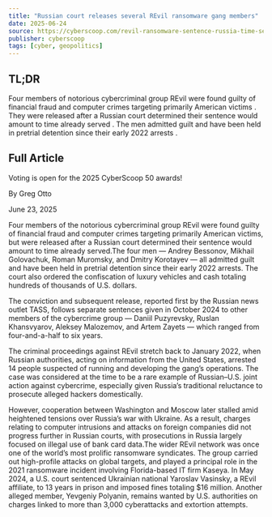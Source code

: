 ```yaml
---
title: "Russian court releases several REvil ransomware gang members"
date: 2025-06-24
source: https://cyberscoop.com/revil-ransomware-sentence-russia-time-served/
publisher: cyberscoop
tags: [cyber, geopolitics]
---
```


## TL;DR

 Four members of notorious cybercriminal group REvil were found guilty of financial fraud and computer crimes targeting primarily American victims . They were released after a Russian court determined their sentence would amount to time already served . The men admitted guilt and have been held in pretrial detention since their early 2022 arrests .

## Full Article

Voting is open for the 2025 CyberScoop 50 awards!

By
Greg Otto

June 23, 2025

Four members of the notorious cybercriminal group REvil were found guilty of financial fraud and computer crimes targeting primarily American victims, but were released after a Russian court determined their sentence would amount to time already served.The four men — Andrey Bessonov, Mikhail Golovachuk, Roman Muromsky, and Dmitry Korotayev — all admitted guilt and have been held in pretrial detention since their early 2022 arrests. The court also ordered the confiscation of luxury vehicles and cash totaling hundreds of thousands of U.S. dollars.

The conviction and subsequent release, reported first by the Russian news outlet TASS, follows separate sentences given in October 2024 to other members of the cybercrime group — Daniil Puzyrevsky, Ruslan Khansvyarov, Aleksey Malozemov, and Artem Zayets — which ranged from four-and-a-half to six years.

The criminal proceedings against REvil stretch back to January 2022, when Russian authorities, acting on information from the United States, arrested 14 people suspected of running and developing the gang’s operations. The case was considered at the time to be a rare example of Russian–U.S. joint action against cybercrime, especially given Russia’s traditional reluctance to prosecute alleged hackers domestically.

However, cooperation between Washington and Moscow later stalled amid heightened tensions over Russia’s war with Ukraine. As a result, charges relating to computer intrusions and attacks on foreign companies did not progress further in Russian courts, with prosecutions in Russia largely focused on illegal use of bank card data.The wider REvil network was once one of the world’s most prolific ransomware syndicates. The group carried out high-profile attacks on global targets, and played a principal role in the 2021 ransomware incident involving Florida-based IT firm Kaseya. In May 2024, a U.S. court sentenced Ukrainian national Yaroslav Vasinsky, a REvil affiliate, to 13 years in prison and imposed fines totaling $16 million. Another alleged member, Yevgeniy Polyanin, remains wanted by U.S. authorities on charges linked to more than 3,000 cyberattacks and extortion attempts.